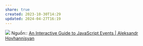 ```yaml
---
share: true
created: 2023-10-30T14:29
updated: 2024-04-27T16:19
---
```

![](https://www.aleksandrhovhannisyan.com/assets/images/eBWEGfiGYT-1632.webp) 
Nguồn:: [An Interactive Guide to JavaScript Events | Aleksandr Hovhannisyan](https://www.aleksandrhovhannisyan.com/blog/interactive-guide-to-javascript-events/)